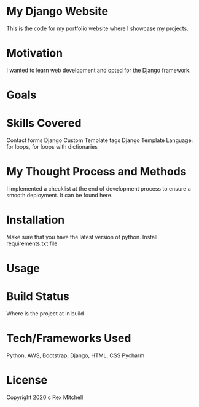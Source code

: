 # My Django Website

This is the code for my portfolio website where I showcase my projects.

# Motivation

I wanted to learn web development and opted for the Django framework. 

# Goals

# Skills Covered

Contact forms
Django Custom Template tags
Django Template Language: for loops, for loops with dictionaries


# My Thought Process and Methods

I implemented a checklist at the end of development process to ensure a smooth deployment. It can be found here.

# Installation

Make sure that you have the latest version of python.
Install requirements.txt file


# Usage



# Build Status

Where is the project at in build

# Tech/Frameworks Used

Python, AWS, Bootstrap, Django, HTML, CSS Pycharm

# License

Copyright 2020 c Rex Mitchell
